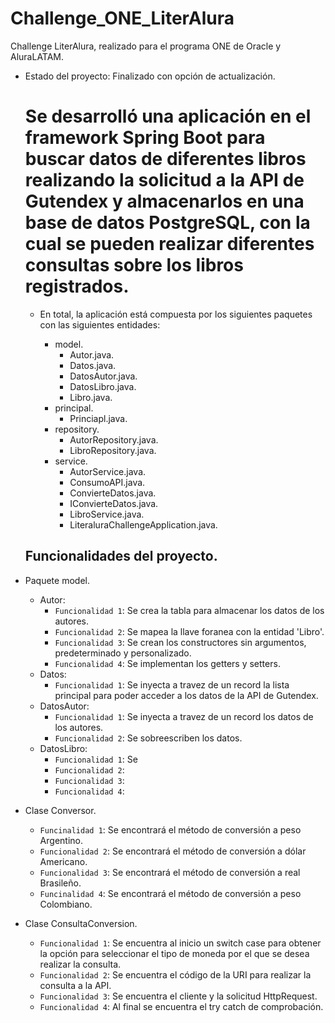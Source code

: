 # Challenge_ONE_LiterAlura
Challenge LiterAlura, realizado para el programa ONE de Oracle y AluraLATAM.

- Estado del proyecto: Finalizado con opción de actualización.
  # Se desarrolló una aplicación en el framework Spring Boot para buscar datos de diferentes libros realizando la solicitud a la API de Gutendex y almacenarlos en una base de datos PostgreSQL, con la cual se pueden realizar diferentes consultas sobre los libros registrados.
  - En total, la aplicación está compuesta por los siguientes paquetes con las siguientes entidades:

    - model.
      - Autor.java.
      - Datos.java.
      - DatosAutor.java.
      - DatosLibro.java.
      - Libro.java.
    - principal.
      - Princiapl.java.
    - repository.
      - AutorRepository.java.
      - LibroRepository.java.
    - service.
      - AutorService.java.
      - ConsumoAPI.java.
      - ConvierteDatos.java.
      - IConvierteDatos.java.
      - LibroService.java.
      - LiteraluraChallengeApplication.java.

  ## Funcionalidades del proyecto.

- Paquete model.
  - Autor:
    - `Funcionalidad 1`: Se crea la tabla para almacenar los datos de los autores.
    - `Funcionalidad 2`: Se mapea la llave foranea con la entidad 'Libro'.
    - `Funcionalidad 3`: Se crean los constructores sin argumentos, predeterminado y personalizado.
    - `Funcionalidad 4`: Se implementan los getters y setters.
  - Datos:
    - `Funcionalidad 1`: Se inyecta a travez de un record la lista principal para poder acceder a los datos de la API de Gutendex.
  - DatosAutor:
    - `Funcionalidad 1`: Se inyecta a travez de un record los datos de los autores.
    - `Funcionalidad 2`: Se sobreescriben los datos.
  - DatosLibro:
    - `Funcionalidad 1`: Se 
    - `Funcionalidad 2`: 
    - `Funcionalidad 3`: 
    - `Funcionalidad 4`: 


- Clase Conversor.
  - `Funcinalidad 1`: Se encontrará el método de conversión a peso Argentino.
  - `Funcionalidad 2`: Se encontrará el método de conversión a dólar Americano.
  - `Funcionalidad 3`: Se encontrará el método de conversión a real Brasileño. 
  - `Funcinalidad 4`: Se encontrará el método de conversión a peso Colombiano.
- Clase ConsultaConversion.
  - `Funcionalidad 1`: Se encuentra al inicio un switch case para obtener la opción para seleccionar el tipo de moneda por el que se desea realizar la consulta.
  - `Funcionalidad 2`: Se encuentra el código de la URI para realizar la consulta a la API.
  - `Funcionalidad 3`: Se encuentra el cliente y la solicitud HttpRequest.
  - `Funcionalidad 4`: Al final se encuentra el try catch de comprobación.
